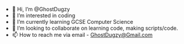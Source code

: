 - 👋 Hi, I’m @GhostDugzy
- 👀 I’m interested in coding
- 🌱 I’m currently learning GCSE Computer Science
- 💞️ I’m looking to collaborate on learning code, making scripts/code.
- 📫 How to reach me via email - GhostDugzy@Gmail.com
